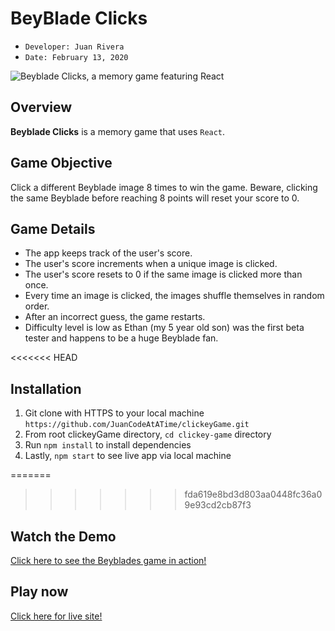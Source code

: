 # BeyBlade Clicks 
- ```Developer: Juan Rivera```
- ```Date: February 13, 2020```

 ![Beyblade Clicks, a memory game featuring React](clickey-game/public/images/app-screenshot.PNG)

## Overview
**Beyblade Clicks** is a memory game that uses ```React```.  

## Game Objective
Click a different Beyblade image 8 times to win the game.  Beware, clicking the same Beyblade before reaching 8 points will reset your score to 0.  

## Game Details
* The app keeps track of the user's score. 
* The user's score increments when a unique image is clicked. 
* The user's score resets to 0 if the same image is clicked more than once.
* Every time an image is clicked, the images shuffle themselves in random order.
* After an incorrect guess, the game restarts.  
* Difficulty level is low as Ethan (my 5 year old son) was the first beta tester and happens to be a huge Beyblade fan.  

<<<<<<< HEAD
## Installation
1. Git clone with HTTPS to your local machine ```https://github.com/JuanCodeAtATime/clickeyGame.git```
2. From root clickeyGame directory, ```cd clickey-game``` directory 
3. Run ```npm install``` to install dependencies
4. Lastly, ```npm start``` to see live app via local machine

=======
>>>>>>> fda619e8bd3d803aa0448fc36a09e93cd2cb87f3
## Watch the Demo
[Click here to see the Beyblades game in action!](https://drive.google.com/file/d/1gDlq5CGQ5g3MWt355mywmnVIxPgkQu_Y/view)

## Play now
[Click here for live site!](https://beyblade-clicks.herokuapp.com/)

